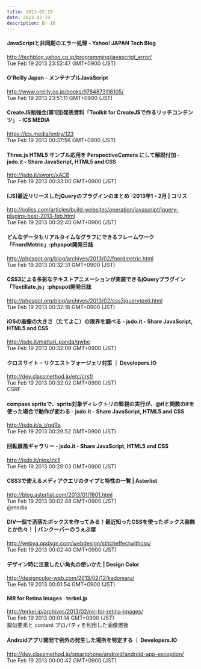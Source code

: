 ```yaml
---
title: 2013-02-19
date: 2013-02-19
description: B! 16
---
```


#### JavaScriptと非同期のエラー処理 - Yahoo! JAPAN Tech Blog
http://techblog.yahoo.co.jp/programming/javascript_error/<br>
Tue Feb 19 2013 23:52:47 GMT+0900 (JST)<br>


#### O'Reilly Japan - メンテナブルJavaScript
http://www.oreilly.co.jp/books/9784873116105/<br>
Tue Feb 19 2013 23:51:11 GMT+0900 (JST)<br>


#### CreateJS勉強会(第1回)発表資料「Toolkit for CreateJSで作るリッチコンテンツ」 - ICS MEDIA
https://ics.media/entry/123<br>
Tue Feb 19 2013 00:37:56 GMT+0900 (JST)<br>


#### Three.js HTML5 サンブル応用を PerspectiveCamera にして解説付加 - jsdo.it - Share JavaScript, HTML5 and CSS
http://jsdo.it/sworc/xACB<br>
Tue Feb 19 2013 00:33:00 GMT+0900 (JST)<br>


####   [JS]最近リリースしたjQueryのプラグインのまとめ -2013年1・2月 | コリス
http://coliss.com/articles/build-websites/operation/javascript/jquery-plugins-best-2013-feb.html<br>
Tue Feb 19 2013 00:32:40 GMT+0900 (JST)<br>


#### どんなデータもリアルタイムなグラフにできるフレームワーク「FnordMetric」:phpspot開発日誌
http://phpspot.org/blog/archives/2013/02/fnordmetric.html<br>
Tue Feb 19 2013 00:32:31 GMT+0900 (JST)<br>


#### CSS3による多彩なテキストアニメーションが実装できるjQueryプラグイン「Textillate.js」:phpspot開発日誌
http://phpspot.org/blog/archives/2013/02/css3jquerytexti.html<br>
Tue Feb 19 2013 00:32:18 GMT+0900 (JST)<br>


#### iOSの画像の大きさ（たてよこ）の限界を調べる - jsdo.it - Share JavaScript, HTML5 and CSS
http://jsdo.it/mattari_panda/gwbe<br>
Tue Feb 19 2013 00:32:09 GMT+0900 (JST)<br>


#### クロスサイト・リクエストフォージェリ対策 ｜ Developers.IO
http://dev.classmethod.jp/etc/crsf/<br>
Tue Feb 19 2013 00:32:02 GMT+0900 (JST)<br>
CSRF


#### compass spriteで、sprite対象ディレクトリの監視の実行が、@ifと関数のifを使った場合で動作が変わる - jsdo.it - Share JavaScript, HTML5 and CSS
http://jsdo.it/a_t/gdRa<br>
Tue Feb 19 2013 00:29:52 GMT+0900 (JST)<br>


#### 回転扉風ギャラリー - jsdo.it - Share JavaScript, HTML5 and CSS
http://jsdo.it/nipx/zx1I<br>
Tue Feb 19 2013 00:29:03 GMT+0900 (JST)<br>


#### CSS3で使えるメディアクエリのタイプと特性の一覧 | Asterlist
http://blog.asterlist.com/2013/01/1601.html<br>
Tue Feb 19 2013 00:02:48 GMT+0900 (JST)<br>
@media


#### DIV一個で洒落たボックスを作ってみる！最近知ったCSSを使ったボックス装飾とか色々！ | バンクーバーのうぇぶ屋
http://webya.opdsgn.com/webdesign/stitcheffectwithcss/<br>
Tue Feb 19 2013 00:02:40 GMT+0900 (JST)<br>


#### デザイン時に注意したい角丸の使いかた | Design Color
http://designcolor-web.com/2013/02/12/kadomaru/<br>
Tue Feb 19 2013 00:01:54 GMT+0900 (JST)<br>


#### NIR for Retina Images · terkel.jp
http://terkel.jp/archives/2013/02/nir-for-retina-images/<br>
Tue Feb 19 2013 00:01:14 GMT+0900 (JST)<br>
擬似要素と content プロパティを利用した画像置換


#### Androidアプリ開発で例外の発生した場所を特定する ｜ Developers.IO
http://dev.classmethod.jp/smartphone/android/android-app-exception/<br>
Tue Feb 19 2013 00:00:42 GMT+0900 (JST)<br>


